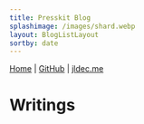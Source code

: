 ```yaml
---
title: Presskit Blog
splashimage: /images/shard.webp
layout: BlogListLayout
sortby: date
---
```


[Home](/) | [GitHub](https://github.com/jldec/presskit) | [jldec.me](https://jldec.me)

# Writings
